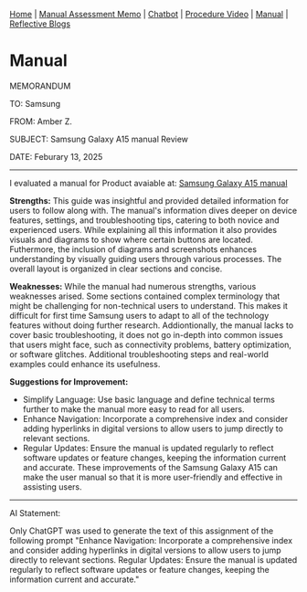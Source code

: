 [Home](index.md) | [Manual Assessment Memo](manual_assessment_memo.md) | [Chatbot](chatbot.md) | [Procedure Video](procedure_video.md) | [Manual](manual.md) | [Reflective Blogs](reflective_blogs.md)

# Manual 
MEMORANDUM  

TO: Samsung 

FROM: Amber Z.

SUBJECT: Samsung Galaxy A15 manual Review

DATE: Feburary 13, 2025

---
I evaluated a manual for Product avaiable at: [Samsung Galaxy A15 manual](https://www.manua.ls/samsung/galaxy-a15/manual?p=5)

**Strengths:**
This guide was insightful and provided detailed information for users to follow along with. The manual's information dives deeper on device features, settings, and troubleshooting tips, catering to both novice and experienced users. While explaining all this information it also provides visuals and diagrams to show where certain buttons are located. Futhermore, the inclusion of diagrams and screenshots enhances understanding by visually guiding users through various processes. The overall layout is organized in clear sections and concise.

**Weaknesses:**
While the manual had numerous strengths, various weaknesses arised. Some sections contained complex terminology that might be challenging for non-technical users to understand. This makes it difficult for first time Samsung users to adapt to all of the technology features without doing further research. Addiontionally, the manual lacks to cover basic troubleshooting, it does not go in-depth into common issues that users might face, such as connectivity problems, battery optimization, or software glitches. Additional troubleshooting steps and real-world examples could enhance its usefulness.

**Suggestions for Improvement:**
* Simplify Language: Use basic language and define technical terms further to make the manual more easy to read for all users.
* Enhance Navigation: Incorporate a comprehensive index and consider adding hyperlinks in digital versions to allow users to jump directly to relevant sections.
* Regular Updates: Ensure the manual is updated regularly to reflect software updates or feature changes, keeping the information current and accurate.
These improvements of the Samsung Galaxy A15 can make the user manual so that it is more user-friendly and effective in assisting users.

---
 AI Statement: 

Only ChatGPT was used to generate the text of this assignment of the following prompt "Enhance Navigation: Incorporate a comprehensive index and consider adding hyperlinks in digital versions to allow users to jump directly to relevant sections. Regular Updates: Ensure the manual is updated regularly to reflect software updates or feature changes, keeping the information current and accurate."
